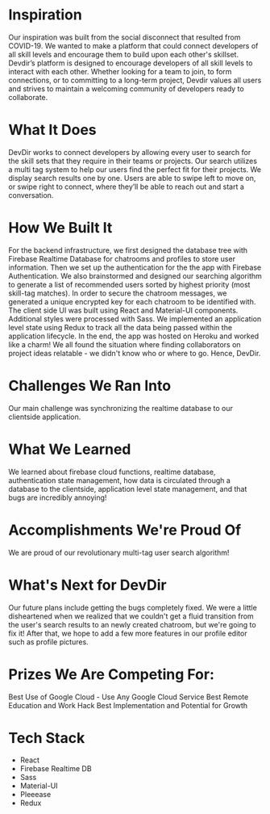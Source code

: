 # Inspiration
Our inspiration was built from the social disconnect that resulted from COVID-19. We wanted to make a platform that could connect developers of all skill levels and encourage them to build upon each other's skillset. Devdir’s platform is designed to encourage developers of all skill levels to interact with each other. Whether looking for a team to join, to form connections, or to committing to a long-term project, Devdir values all users and strives to maintain a welcoming community of developers ready to collaborate.

# What It Does
DevDir works to connect developers by allowing every user to search for the skill sets that they require in their teams or projects. Our search utilizes a multi tag system to help our users find the perfect fit for their projects. We display search results one by one. Users are able to swipe left to move on, or swipe right to connect, where they’ll be able to reach out and start a conversation.

# How We Built It
For the backend infrastructure, we first designed the database tree with Firebase Realtime Database for chatrooms and profiles to store user information. Then we set up the authentication for the the app with Firebase Authentication. We also brainstormed and designed our searching algorithm to generate a list of recommended users sorted by highest priority (most skill-tag matches). In order to secure the chatroom messages, we generated a unique encrypted key for each chatroom to be identified with. The client side UI was built using React and Material-UI components. Additional styles were processed with Sass. We implemented an application level state using Redux to track all the data being passed within the application lifecycle. In the end, the app was hosted on Heroku and worked like a charm! We all found the situation where finding collaborators on project ideas relatable - we didn't know who or where to go. Hence, DevDir.

# Challenges We Ran Into
Our main challenge was synchronizing the realtime database to our clientside application.

# What We Learned
We learned about firebase cloud functions, realtime database, authentication state management, how data is circulated through a database to the clientside, application level state management, and that bugs are incredibly annoying!

# Accomplishments We're Proud Of
We are proud of our revolutionary multi-tag user search algorithm!

# What's Next for DevDir
Our future plans include getting the bugs completely fixed. We were a little disheartened when we realized that we couldn't get a fluid transition from the user's search results to an newly created chatroom, but we're going to fix it! After that, we hope to add a few more features in our profile editor such as profile pictures.

# Prizes We Are Competing For:
Best Use of Google Cloud - Use Any Google Cloud Service
Best Remote Education and Work Hack
Best Implementation and Potential for Growth

# Tech Stack
- React
- Firebase Realtime DB
- Sass
- Material-UI
- Pleeease
- Redux
